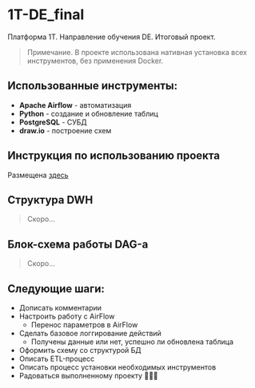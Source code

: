 # 1T-DE_final
Платформа 1T. Направление обучения DE. Итоговый проект.

> Примечание. В проекте использована нативная установка всех инструментов, без применения Docker.

## Использованные инструменты:
- **Apache Airflow** - автоматизация
- **Python** - создание и обновление таблиц
- **PostgreSQL** - СУБД
- **draw.io** - построение схем

## Инструкция по использованию проекта
Размещена [здесь](INSTALLATION.md)


## Структура DWH
> Скоро...

## Блок-схема работы DAG-а
> Скоро...

## Следующие шаги:
- Дописать комментарии
- Настроить работу с AirFlow
    - Перенос параметров в AirFlow
- Сделать базовое логгирование действий
    - Получены данные или нет, успешно ли обновлена таблица
- Оформить схему со структурой БД
- Описать ETL-процесс
- Описать процесс установки необходимых инструментов
- Радоваться выполненному проекту 🎉🎉🎉